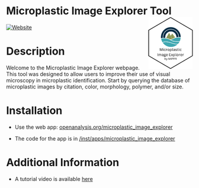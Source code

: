 # Microplastic Image Explorer Tool <a href="https://openanalysis.org/microplastic_image_explorer/"><img src="man/MicroplasticImageExplorerhex.png" alt="Microplastic Image Explorer logo" align="right" style="height: 140px;"/></a>

[![Website](https://img.shields.io/badge/web-openanalysis.org-white)](https://openanalysis.org/microplastic_image_explorer/)

# Description

Welcome to the Microplastic Image Explorer webpage. This tool was designed to allow users to improve their use of visual microscopy in microplastic identification. Start by querying the database of microplastic images by citation, color, morphology, polymer, and/or size.

# Installation

- Use the web app: [openanalysis.org/microplastic_image_explorer](https://openanalysis.org/microplastic_image_explorer/)

- The code for the app is in [/inst/apps/microplastic_image_explorer](https://github.com/Moore-Institute-4-Plastic-Pollution-Res/One4All/tree/main/inst/apps/microplastic_image_explorer) 

# Additional Information

- A tutorial video is available [here](https://youtu.be/H63MT6Gplkg)
